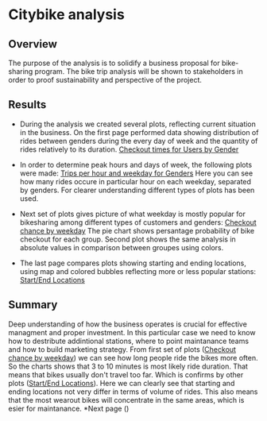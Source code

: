 # Citybike analysis
## Overview
The purpose of the analysis is to solidify a business proposal for bike-sharing program. The bike trip analysis will be shown to stakeholders in order to proof sustainability and perspective of the project.

## Results
- During the analysis we created several plots, reflecting current situation in the business. On the first page performed data showing distribution of rides between genders during the every day of week and the quantity of rides relatively to its duration. [Checkout times for Users by Gender](https://github.com/andgerashchenko/bikesharing/blob/main/Resources/checkout%20times.png)

- In order to determine peak hours and days of week, the following plots were made: [Trips per hour and weekday for Genders](https://github.com/andgerashchenko/bikesharing/blob/main/Resources/trips%20each%20hour%20by%20weekday.png)
Here you can see how many rides occure in particular hour on each weekday, separated by genders. For clearer understanding different types of plots has been used.

- Next set of plots gives picture of what weekday is mostly popular for bikesharing among different types of customers and genders: [Checkout chance by weekday](https://github.com/andgerashchenko/bikesharing/blob/main/Resources/trips%20by%20weekday.png)
The pie chart shows persantage probability of bike checkout for each group. Second plot shows the same analysis in absolute values in comparison between groupes using colors.

- The last page compares plots showing starting and ending locations, using map and colored bubbles reflecting more or less popular stations: [Start/End Locations](https://github.com/andgerashchenko/bikesharing/blob/main/Resources/locations.png)
 
## Summary
Deep understanding of how the business operates is crucial for effective managment and proper investment. In this particular case we need to know how to destribute addintional stations, where to point maintanance teams and how to build marketing strategy. 
From first set of plots ([Checkout chance by weekday](https://github.com/andgerashchenko/bikesharing/blob/main/Resources/trips%20by%20weekday.png)) we can see how long people ride the bikes more often. So the charts shows that 3 to 10 minutes is most likely ride duration. That means that bikes usually don't travel too far. Which is confirms by other plots ([Start/End Locations](https://github.com/andgerashchenko/bikesharing/blob/main/Resources/locations.png)). Here we can clearly see that starting and ending locations not very differ in terms of volume of rides. This also means that the most wearout bikes will concentrate in the same areas, which is esier for maintanance.
*Next page ()

